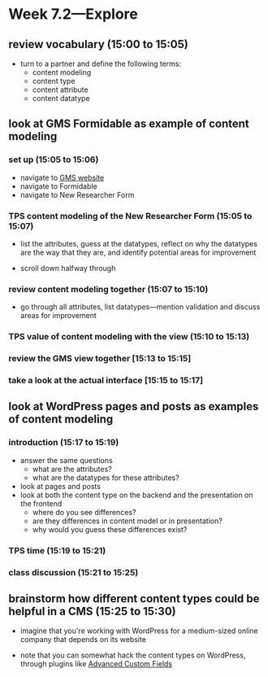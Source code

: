 # Week 7.2—Explore

## review vocabulary (15:00 to 15:05)

- turn to a partner and define the following terms:
  - content modeling
  - content type
  - content attribute
  - content datatype

## look at GMS Formidable as example of content modeling

### set up (15:05 to 15:06)

- navigate to [GMS website](https://globalmormonstudies.blogs.auckland.ac.nz/wp-admin)
- navigate to Formidable
- navigate to New Researcher Form

### TPS content modeling of the New Researcher Form (15:05 to 15:07)

- list the attributes, guess at the datatypes, reflect on why the datatypes are the way that they are, and identify potential areas for improvement

- scroll down halfway through

### review content modeling together (15:07 to 15:10)

- go through all attributes, list datatypes—mention validation and discuss areas for improvement

### TPS value of content modeling with the view (15:10 to 15:13)

### review the GMS view together [15:13 to 15:15]

### take a look at the actual interface [15:15 to 15:17]

## look at WordPress pages and posts as examples of content modeling

### introduction (15:17 to 15:19)

- answer the same questions
  - what are the attributes?
  - what are the datatypes for these attributes?
- look at pages and posts
- look at both the content type on the backend and the presentation on the frontend
  - where do you see differences?
  - are they differences in content model or in presentation?
  - why would you guess these differences exist?

### TPS time (15:19 to 15:21)


### class discussion (15:21 to 15:25)

## brainstorm how different content types could be helpful in a CMS (15:25 to 15:30)

- imagine that you're working with WordPress for a medium-sized online company that depends on its website

- note that you can somewhat hack the content types on WordPress, through plugins like [Advanced Custom Fields](https://wordpress.org/plugins/advanced-custom-fields/)
